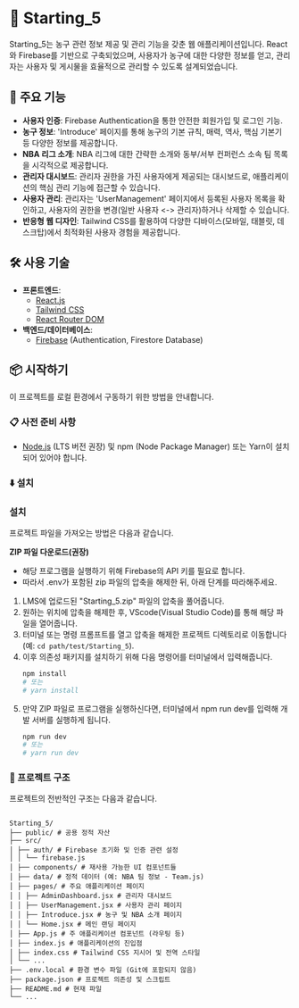 # 🏀 Starting_5

Starting_5는 농구 관련 정보 제공 및 관리 기능을 갖춘 웹 애플리케이션입니다. React와 Firebase를 기반으로 구축되었으며, 사용자가 농구에 대한 다양한 정보를 얻고, 관리자는 사용자 및 게시물을 효율적으로 관리할 수 있도록 설계되었습니다.

## 🚀 주요 기능

- **사용자 인증**: Firebase Authentication을 통한 안전한 회원가입 및 로그인 기능.
- **농구 정보**: 'Introduce' 페이지를 통해 농구의 기본 규칙, 매력, 역사, 핵심 기본기 등 다양한 정보를 제공합니다.
- **NBA 리그 소개**: NBA 리그에 대한 간략한 소개와 동부/서부 컨퍼런스 소속 팀 목록을 시각적으로 제공합니다.
- **관리자 대시보드**: 관리자 권한을 가진 사용자에게 제공되는 대시보드로, 애플리케이션의 핵심 관리 기능에 접근할 수 있습니다.
- **사용자 관리**: 관리자는 'UserManagement' 페이지에서 등록된 사용자 목록을 확인하고, 사용자의 권한을 변경(일반 사용자 <-> 관리자)하거나 삭제할 수 있습니다.
- **반응형 웹 디자인**: Tailwind CSS를 활용하여 다양한 디바이스(모바일, 태블릿, 데스크탑)에서 최적화된 사용자 경험을 제공합니다.

## 🛠️ 사용 기술

- **프론트엔드**:
  - [React.js](https://react.dev/)
  - [Tailwind CSS](https://tailwindcss.com/)
  - [React Router DOM](https://reactrouter.com/en/main)
- **백엔드/데이터베이스**:
  - [Firebase](https://firebase.google.com/) (Authentication, Firestore Database)

## 📦 시작하기

이 프로젝트를 로컬 환경에서 구동하기 위한 방법을 안내합니다.

### 📋 사전 준비 사항

- [Node.js](https://nodejs.org/en/download/) (LTS 버전 권장) 및 npm (Node Package Manager) 또는 Yarn이 설치되어 있어야 합니다.

### ⬇️ 설치

### 설치

프로젝트 파일을 가져오는 방법은 다음과 같습니다.

**ZIP 파일 다운로드(권장)**

- 해당 프로그램을 실행하기 위해 Firebase의 API 키를 필요로 합니다.
- 따라서 .env가 포함된 zip 파일의 압축을 해제한 뒤, 아래 단계를 따라해주세요.

1.  LMS에 업로드된 "Starting_5.zip" 파일의 압축을 풀어줍니다.
2.  원하는 위치에 압축을 해제한 후, VScode(Visual Studio Code)를 통해 해당 파일을 열어줍니다.
3.  터미널 또는 명령 프롬프트를 열고 압축을 해제한 프로젝트 디렉토리로 이동합니다 (예: `cd path/test/Starting_5`).
4.  이후 의존성 패키지를 설치하기 위해 다음 명령어를 터미널에서 입력해줍니다.
    ```bash
    npm install
    # 또는
    # yarn install
    ```
5.  만약 ZIP 파일로 프로그램을 실행하신다면, 터미널에서 npm run dev를 입력해 개발 서버를 실행하게 됩니다.
    ```bash
    npm run dev
    # 또는
    # yarn run dev
    ```

### 📂 프로젝트 구조

프로젝트의 전반적인 구조는 다음과 같습니다.

```

Starting_5/
├── public/ # 공용 정적 자산
├── src/
│ ├── auth/ # Firebase 초기화 및 인증 관련 설정
│ │ └── firebase.js
│ ├── components/ # 재사용 가능한 UI 컴포넌트들
│ ├── data/ # 정적 데이터 (예: NBA 팀 정보 - Team.js)
│ ├── pages/ # 주요 애플리케이션 페이지
│ │ ├── AdminDashboard.jsx # 관리자 대시보드
│ │ ├── UserManagement.jsx # 사용자 관리 페이지
│ │ ├── Introduce.jsx # 농구 및 NBA 소개 페이지
│ │ └── Home.jsx # 메인 랜딩 페이지
│ ├── App.js # 주 애플리케이션 컴포넌트 (라우팅 등)
│ ├── index.js # 애플리케이션의 진입점
│ ├── index.css # Tailwind CSS 지시어 및 전역 스타일
│ └── ...
├── .env.local # 환경 변수 파일 (Git에 포함되지 않음)
├── package.json # 프로젝트 의존성 및 스크립트
├── README.md # 현재 파일
└── ...

```

```

```

